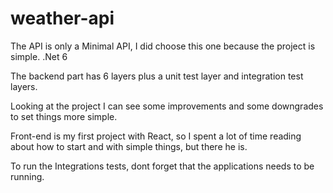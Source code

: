 # weather-api 
The API is only a Minimal API, I did choose this one because the project is simple. .Net 6

The backend part has 6 layers plus a unit test layer and integration test layers.

Looking at the project I can see some improvements and some downgrades to set things more simple.

Front-end is my first project with React, so I spent a lot of time reading about how to start and with simple things, but there he is.


To run the Integrations tests, dont forget that the applications needs to be running.
